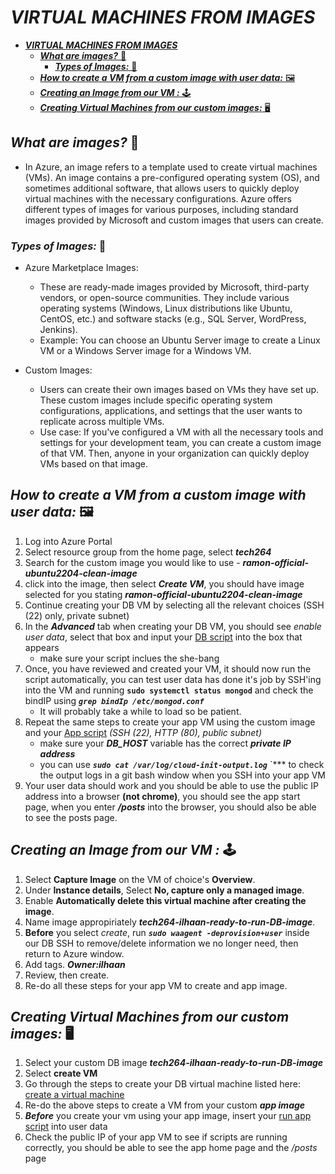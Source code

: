 # ***VIRTUAL MACHINES FROM IMAGES***
- [***VIRTUAL MACHINES FROM IMAGES***](#virtual-machines-from-images)
  - [***What are images?*** 📸](#what-are-images-)
    - [***Types of Images:*** 🎨](#types-of-images-)
  - [***How to create a VM from a custom image with user data:*** 🖼️](#how-to-create-a-vm-from-a-custom-image-with-user-data-️)
  - [***Creating an Image from our VM :*** 🕹️](#creating-an-image-from-our-vm--️)
  - [***Creating Virtual Machines from our custom images:*** 🖥️](#creating-virtual-machines-from-our-custom-images-️)

## ***What are images?*** 📸
  - In Azure, an image refers to a template used to create virtual machines (VMs). An image contains a pre-configured operating system (OS), and sometimes additional software, that allows users to quickly deploy virtual machines with the necessary configurations. Azure offers different types of images for various purposes, including standard images provided by Microsoft and custom images that users can create.
### ***Types of Images:*** 🎨
 - Azure Marketplace Images:
      - These are ready-made images provided by Microsoft, third-party vendors, or open-source communities. They include various operating systems (Windows, Linux distributions like Ubuntu, CentOS, etc.) and software stacks (e.g., SQL Server, WordPress, Jenkins).
      - Example: You can choose an Ubuntu Server image to create a Linux VM or a Windows Server image for a Windows VM.

 - Custom Images:
      - Users can create their own images based on VMs they have set up. These custom images include specific operating system configurations, applications, and settings that the user wants to replicate across multiple VMs.
      - Use case: If you've configured a VM with all the necessary tools and settings for your development team, you can create a custom image of that VM. Then, anyone in your organization can quickly deploy VMs based on that image.

## ***How to create a VM from a custom image with user data:*** 🖼️
1. Log into Azure Portal
2. Select resource group from the home page, select ***tech264***
3. Search for the custom image you would like to use - ***ramon-official-ubuntu2204-clean-image***
4. click into the image, then select ***Create VM***, you should have image selected for you stating ***ramon-official-ubuntu2204-clean-image***
5. Continue creating your DB VM by selecting all the relevant choices (SSH (22) only, private subnet)
6. In the ***Advanced*** tab when creating your DB VM, you should see *enable user data*, select that box and input your [DB script](/tech264-cloud-linux/scripting/dbscript.sh) into the box that appears
   - make sure your script inclues the she-bang
7. Once, you have reviewed and created your VM, it should now run the script automatically, you can test user data has done it's job by SSH'ing into the VM and running **`sudo systemctl status mongod`** and check the bindIP using ***`grep bindIp /etc/mongod.conf
`***
   -   It will probably take a while to load so be patient.
8. Repeat the same steps to create your app VM using the custom image and your [App script](/tech264-cloud-linux/scripting/prov-app.sh) *(SSH (22), HTTP (80), public subnet)*
   - make sure your ***DB_HOST*** variable has the correct ***private IP address***
   - you can use ***`sudo cat /var/log/cloud-init-output.log`***
 `*** to check the output logs in a git bash window when you SSH into your app VM
9.  Your user data should work and you should be able to use the public IP address into a browser **(not chrome)**, you should see the app start page, when you enter ***/posts*** into the browser, you should also be able to see the posts page.

## ***Creating an Image from our VM :*** 🕹️

1. Select **Capture Image** on the VM of choice's **Overview**.
2. Under **Instance details**, Select **No, capture only a managed image**.
3. Enable **Automatically delete this virtual machine after creating the image**.
4. Name image appropiriately ***tech264-ilhaan-ready-to-run-DB-image***.
5. **Before** you select *create*, run ***`sudo waagent -deprovision+user`*** inside our DB SSH to remove/delete information we no longer need, then return to Azure window.
6. Add tags. ***Owner:ilhaan***
7. Review, then create.
8. Re-do all these steps for your app VM to create and app image.

## ***Creating Virtual Machines from our custom images:*** 🖥️
1. Select your custom DB image ***tech264-ilhaan-ready-to-run-DB-image***
2. Select **create VM**
3. Go through the steps to create your DB virtual machine listed here: [create a virtual machine](/tech264-cloud-linux/cloud/create_virtual_machine.md)
4. Re-do the above steps to create a VM from your custom ***app image***
5. ***Before*** you create your vm using your app image, insert your [run app script](/tech264-cloud-linux/scripting/run-app-only.sh) into user data
6. Check the public IP of your app VM to see if scripts are running correctly, you should be able to see the app home page and the */posts* page
